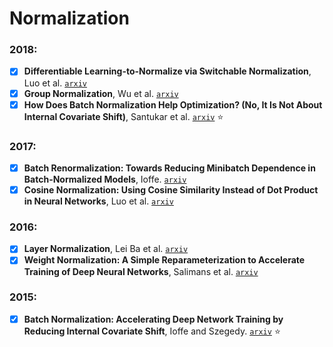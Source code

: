 # Normalization

### 2018:

- [X] **Differentiable Learning-to-Normalize via Switchable Normalization**,
Luo et al. [`arxiv`](https://arxiv.org/abs/1806.10779)
- [X] **Group Normalization**, Wu et al. [`arxiv`](https://arxiv.org/abs/1803.08494)
- [X] **How Does Batch Normalization Help Optimization? (No, It Is Not About Internal Covariate Shift)**, Santukar et al. [`arxiv`](https://arxiv.org/abs/1805.11604) :star:

### 2017:

- [X] **Batch Renormalization: Towards Reducing Minibatch Dependence in Batch-Normalized Models**,
Ioffe. [`arxiv`](https://arxiv.org/abs/1702.03275)
- [X] **Cosine Normalization: Using Cosine Similarity Instead of Dot Product in Neural Networks**,
Luo et al. [`arxiv`](https://arxiv.org/abs/1702.05870)

### 2016:

- [X] **Layer Normalization**, Lei Ba et al. [`arxiv`](https://arxiv.org/abs/1607.06450)
- [X] **Weight Normalization: A Simple Reparameterization to Accelerate Training of Deep Neural Networks**, Salimans et al. [`arxiv`](https://arxiv.org/abs/1602.07868)

### 2015:

- [X] **Batch Normalization: Accelerating Deep Network Training by Reducing Internal Covariate Shift**, Ioffe and Szegedy. [`arxiv`](https://arxiv.org/abs/1502.03167) :star: